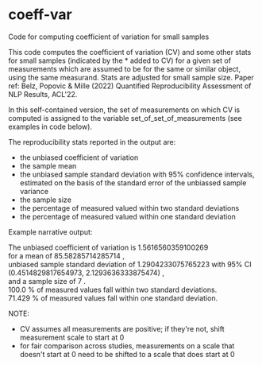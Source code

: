 # coeff-var
Code for computing coefficient of variation for small samples

This code computes the coefficient of variation (CV) and some other stats for small samples (indicated by the * added to CV) 
for a given set of measurements which are assumed to be for the same or similar object, using the same measurand. 
Stats are adjusted for small sample size. Paper ref: Belz, Popovic & Mille (2022) Quantified Reproducibility Assessment of NLP Results,
ACL'22.

In this self-contained version, the set of measurements on which CV is computed is assigned to the variable set_of_set_of_measurements
(see examples in code below).

The reproducibility stats reported in the output are: 
* the unbiased coefficient of variation
* the sample mean
* the unbiased sample standard deviation with 95% confidence intervals, estimated on the basis of the standard error of the unbiassed sample variance
* the sample size
* the percentage of measured valued within two standard deviations
* the percentage of measured valued within one standard deviation

Example narrative output:

The unbiased coefficient of variation is 1.5616560359100269 \
for a mean of 85.58285714285714 , \
unbiased sample standard deviation of 1.2904233075765223 with 95\% CI (0.4514829817654973, 2.1293636333875474) ,\
and a sample size of 7 . \
100.0 % of measured values fall within two standard deviations. \
71.429 % of measured values fall within one standard deviation. 

NOTE:
* CV assumes all measurements are positive; if they're not, shift measurement scale to start at 0
* for fair comparison across studies, measurements on a scale that doesn't start at 0 need to be shifted to a scale that does start at 0 
